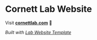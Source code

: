 
# Cornett Lab Website

Visit **[cornettlab.com](http://cornettlab.com)** 🚀

_Built with [Lab Website Template](https://greene-lab.gitbook.io/lab-website-template-docs)_
